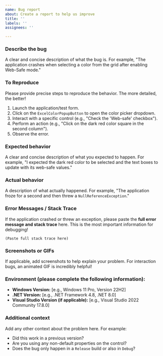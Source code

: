```yaml
---
name: Bug report
about: Create a report to help us improve
title: ''
labels: ''
assignees: ''

---
```


### **Describe the bug**

A clear and concise description of what the bug is. For example, "The application crashes when selecting a color from the grid after enabling Web-Safe mode."

### **To Reproduce**

Please provide precise steps to reproduce the behavior. The more detailed, the better!

1.  Launch the application/test form.
2.  Click on the `ExcelColorPopupButton` to open the color picker dropdown.
3.  Interact with a specific control (e.g., "Check the 'Web-safe' checkbox").
4.  Perform an action (e.g., "Click on the dark red color square in the second column").
5.  Observe the error.

### **Expected behavior**

A clear and concise description of what you expected to happen. For example, "I expected the dark red color to be selected and the text boxes to update with its web-safe values."

### **Actual behavior**

A description of what actually happened. For example, "The application froze for a second and then threw a `NullReferenceException`."

### **Error Messages / Stack Trace**

If the application crashed or threw an exception, please paste the **full error message and stack trace** here. This is the most important information for debugging!

```
(Paste full stack trace here)
```

### **Screenshots or GIFs**

If applicable, add screenshots to help explain your problem. For interaction bugs, an animated GIF is incredibly helpful!

### **Environment (please complete the following information):**

-   **Windows Version:** [e.g., Windows 11 Pro, Version 22H2]
-   **.NET Version:** [e.g., .NET Framework 4.8, .NET 8.0]
-   **Visual Studio Version (if applicable):** [e.g., Visual Studio 2022 Community 17.8.0]

### **Additional context**

Add any other context about the problem here. For example:
-   Did this work in a previous version?
-   Are you using any non-default properties on the control?
-   Does the bug only happen in a `Release` build or also in `Debug`?
